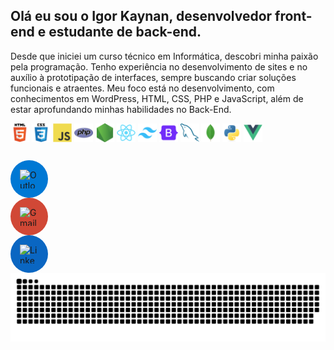 ## Olá eu sou o Igor Kaynan, desenvolvedor front-end e estudante de back-end.

Desde que iniciei um curso técnico em Informática, descobri minha paixão pela programação. Tenho experiência no desenvolvimento de sites e no auxílio à prototipação de interfaces, sempre buscando criar soluções funcionais e atraentes. Meu foco está no desenvolvimento, com conhecimentos em WordPress, HTML, CSS, PHP e JavaScript, além de estar aprofundando minhas habilidades no Back-End.

<div style="display: inline_block">
  <img align="center" alt="Igor-HTML" height="30" width="30" src="https://raw.githubusercontent.com/devicons/devicon/master/icons/html5/html5-original-wordmark.svg">
  <img align="center" alt="Igor-CSS" height="30" width="30" src="https://raw.githubusercontent.com/devicons/devicon/master/icons/css3/css3-original-wordmark.svg">
  <img align="center" alt="Igor-JS" height="30" width="30" src="https://raw.githubusercontent.com/devicons/devicon/master/icons/javascript/javascript-original.svg">
  <img align="center" alt="Igor-PHP" height="30" width="30" src="https://raw.githubusercontent.com/devicons/devicon/master/icons/php/php-original.svg">
  <img align="center" alt="Igor-NodeJS" height="30" width="30" src="https://raw.githubusercontent.com/devicons/devicon/master/icons/nodejs/nodejs-original.svg">
  <img align="center" alt="Igor-React" height="30" width="30" src="https://raw.githubusercontent.com/devicons/devicon/master/icons/react/react-original.svg">
  <img align="center" alt="Igor-Tailwind" height="30" width="30" src="https://raw.githubusercontent.com/devicons/devicon/master/icons/tailwindcss/tailwindcss-original.svg">
  <img align="center" alt="Igor-Bootstrap" height="30" width="30" src="https://raw.githubusercontent.com/devicons/devicon/master/icons/bootstrap/bootstrap-plain.svg">
  <img align="center" alt="Igor-MySQL" height="30" width="30" src="https://raw.githubusercontent.com/devicons/devicon/master/icons/mysql/mysql-original.svg">
  <img align="center" alt="Igor-MongoDB" height="30" width="30" src="https://raw.githubusercontent.com/devicons/devicon/master/icons/mongodb/mongodb-original.svg">
  <img align="center" alt="Igor-Python" height="30" width="30" src="https://raw.githubusercontent.com/devicons/devicon/master/icons/python/python-original.svg">
  <img align="center" alt="Igor-Vue" height="30" width="30" src="https://raw.githubusercontent.com/devicons/devicon/master/icons/vuejs/vuejs-original.svg">
</div>

 
  ##
<!-- Outlook -->
<a href="mailto:igor_kaynan@hotmail.com" target="_blank" style="text-decoration: none;">
  <div style="display: inline-block; width: 60px; height: 60px; border-radius: 50%; background-color: #0078D4; display: flex; align-items: center; justify-content: center;">
    <img src="https://cdn-icons-png.flaticon.com/512/732/732223.png" alt="Outlook" style="width: 30px; height: 30px;">
  </div>
</a>

<!-- Gmail -->
<a href="mailto:kaynannerd@gmail.com" style="text-decoration: none;">
  <div style="display: inline-block; width: 60px; height: 60px; border-radius: 50%; background-color: #D14836; display: flex; align-items: center; justify-content: center;">
    <img src="https://cdn-icons-png.flaticon.com/512/732/732200.png" alt="Gmail" style="width: 30px; height: 30px;">
  </div>
</a>

<!-- LinkedIn -->
<a href="https://www.linkedin.com/in/igor-kaynan-983155320/" target="_blank" style="text-decoration: none;">
  <div style="display: inline-block; width: 60px; height: 60px; border-radius: 50%; background-color: #0A66C2; display: flex; align-items: center; justify-content: center;">
    <img src="https://cdn-icons-png.flaticon.com/512/145/145807.png" alt="LinkedIn" style="width: 30px; height: 30px;">
  </div>
</a>



<picture align="center">
  <source media="(prefers-color-scheme: light)" srcset="https://raw.githubusercontent.com/mari4souza/mari4souza/output/github-contribution-grid-snake-dark.svg">
  <source media="(prefers-color-scheme: blue)" srcset="https://raw.githubusercontent.com/mari4souza/mari4souza/output/github-contribution-grid-snake-dark.svg">
  <img align="center" alt="github contribution grid snake animation" src="https://raw.githubusercontent.com/mari4souza/mari4souza/output/github-contribution-grid-snake.svg">
</picture>
